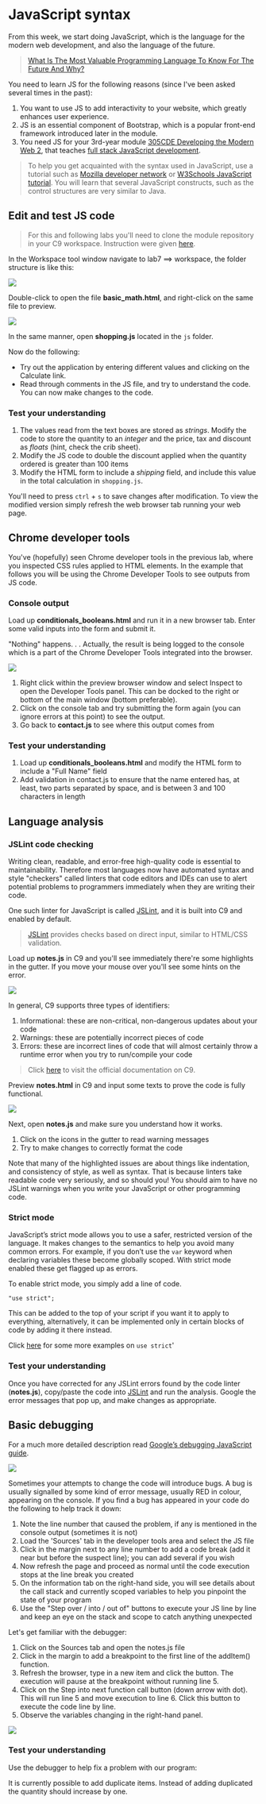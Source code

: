 # JavaScript syntax

From this week, we start doing JavaScript, which is the language for the modern web development, and also the language of the future.

> [What Is The Most Valuable Programming Language To Know For The Future And Why?](http://www.forbes.com/sites/quora/2014/07/14/what-is-the-most-valuable-programming-language-to-know-for-the-future-and-why/#425503b66439)

You need to learn JS for the following reasons (since I've been asked several times in the past):

1. You want to use JS to add interactivity to your website, which greatly enhances user experience.
2. JS is an essential component of Bootstrap, which is a popular front-end framework introduced later in the module.
3. You need JS for your 3rd-year module [305CDE Developing the Modern Web 2](https://github.com/covcom/305CDE), that teaches [full stack JavaScript development](https://www.smashingmagazine.com/2013/11/introduction-to-full-stack-javascript/).

> To help you get acquainted with the syntax used in JavaScript, use a tutorial such as [Mozilla developer network](https://developer.mozilla.org/en-US/docs/Web/JavaScript/Guide/Introduction) or [W3Schools JavaScript tutorial](http://www.w3schools.com/js/). You will learn that several JavaScript constructs, such as the control structures are very similar to Java.

## Edit and test JS code

> For this and following labs you'll need to clone the module repository in your C9 workspace. Instruction were given [here](https://github.com/covcom/305CDE).

In the Workspace tool window navigate to lab7 ==> workspace, the folder structure is like this:

![](.md_images/lab7.png)

Double-click to open the file **basic_math.html**, and right-click on the same file to preview.

![](.md_images/preview.png)

In the same manner, open **shopping.js** located in the `js` folder. 

Now do the following:

* Try out the application by entering different values and clicking on the Calculate link.
* Read through comments in the JS file, and try to understand the code. You can now make changes to the code. 

### Test your understanding

1. The values read from the text boxes are stored as *strings*. Modify the code to store the quantity to an *integer* and the price, tax and discount as *floats* (hint, check the crib sheet).
2. Modify the JS code to double the discount applied when the quantity ordered is greater than 100 items
3. Modify the HTML form to include a *shipping* field, and include this value in the total calculation in `shopping.js`.

You'll need to press `ctrl` + `s` to save changes after modification. To view the modified version simply refresh the web browser tab running your web page.

## Chrome developer tools

You've (hopefully) seen Chrome developer tools in the previous lab, where you inspected CSS rules applied to HTML elements. In the example that follows you will be using the Chrome Developer Tools to see outputs from JS code.

### Console output

Load up **conditionals_booleans.html** and run it in a new browser tab.
Enter some valid inputs into the form and submit it.

"Nothing" happens. . . Actually, the result is being logged to the console which is a part of the Chrome Developer Tools integrated into the browser.

![](.md_images/inspect.png)

1. Right click within the preview browser window and select Inspect to open the Developer Tools panel. This can be docked to the right or bottom of the main window (bottom preferable).
2. Click on the console tab and try submitting the form again (you can ignore errors at this point) to see the output.
3. Go back to **contact.js** to see where this output comes from

### Test your understanding

1. Load up **conditionals_booleans.html** and modify the HTML form to include a "Full Name" field
2. Add validation in contact.js to ensure that the name entered has, at least, two parts separated by space, and is between 3 and 100 characters in length

## Language analysis

### JSLint code checking

Writing clean, readable, and error-free high-quality code is essential to maintainability. Therefore most languages now have automated syntax and style "checkers" called linters that code editors and IDEs can use to alert potential problems to programmers immediately when they are writing their code.

One such linter for JavaScript is called [JSLint](http://www.jslint.com/), and it is built into C9 and enabled by default.

> [JSLint](http://www.jslint.com/) provides checks based on direct input, similar to HTML/CSS validation.

Load up **notes.js** in C9 and you'll see immediately there're some highlights in the gutter. If you move your mouse over you'll see some hints on the error.

![](.md_images/error.png)

In general, C9 supports three types of identifiers:

1. Informational: these are non-critical, non-dangerous updates about your code
2. Warnings: these are potentially incorrect pieces of code
3. Errors: these are incorrect lines of code that will almost certainly throw a runtime error when you try to run/compile your code

> Click [here](https://docs.c9.io/docs/language-analysis) to visit the official documentation on C9.

Preview **notes.html** in C9 and input some texts to prove the code is fully functional. 

![](.md_images/notes.png)

Next, open **notes.js** and make sure you understand how it works.

1. Click on the icons in the gutter to read warning messages
2. Try to make changes to correctly format the code

Note that many of the highlighted issues are about things like indentation, and consistency of style, as well as syntax. That is because linters take readable code very seriously, and so should you! You should aim to have no JSLint warnings when you write your JavaScript or other programming code.

### Strict mode

JavaScript’s strict mode allows you to use a safer, restricted version of the language. It makes changes to the semantics to help you avoid many common errors. For example, if you don’t use the `var` keyword when declaring variables these become globally scoped. With strict mode enabled these get flagged up as errors.

To enable strict mode, you simply add a line of code.

`"use strict";`

This can be added to the top of your script if you want it to apply to everything, alternatively, it can be implemented only in certain blocks of code by adding it there instead.

Click [here](http://www.w3schools.com/js/js_strict.asp) for some more examples on `use strict`'

### Test your understanding

Once you have corrected for any JSLint errors found by the code linter (**notes.js**), copy/paste the code into [JSLint](http://www.jslint.com/) and run the analysis. Google the error messages that pop up, and make changes as appropriate.

## Basic debugging

For a much more detailed description read [Google’s debugging JavaScript guide](https://developer.chrome.com/devtools/docs/javascript-debugging).

![](https://developer.chrome.com/devtools/docs/javascript-debugging/javascript-debugging-overview.jpg)

Sometimes your attempts to change the code will introduce bugs. A bug is usually signalled by some kind of error message, usually RED in colour, appearing on the console. If you find a bug has appeared in your code do the following to help track it down:

1. Note the line number that caused the problem, if any is mentioned in the console output (sometimes it is not)
2. Load the 'Sources' tab in the developer tools area and select the JS file
3. Click in the margin next to any line number to add a code break (add it near but before the suspect line); you can add several if you wish
4. Now refresh the page and proceed as normal until the code execution stops at the line break you created
5. On the information tab on the right-hand side, you will see details about the call stack and currently scoped variables to help you pinpoint the state of your program
6. Use the "Step over / into / out of" buttons to execute your JS line by line and keep an eye on the stack and scope to catch anything unexpected

Let's get familiar with the debugger:

1. Click on the Sources tab and open the notes.js file
2. Click in the margin to add a breakpoint to the first line of the addItem() function.
3. Refresh the browser, type in a new item and click the button. The execution will pause at the breakpoint without running line 5.
4. Click on the Step into next function call button (down arrow with dot). This will run line 5 and move execution to line 6. Click this button to execute the code line by line.
5. Observe the variables changing in the right-hand panel.

![](.md_images/debug.png)

### Test your understanding

Use the debugger to help fix a problem with our program:

It is currently possible to add duplicate items. Instead of adding duplicated the quantity should increase by one.

